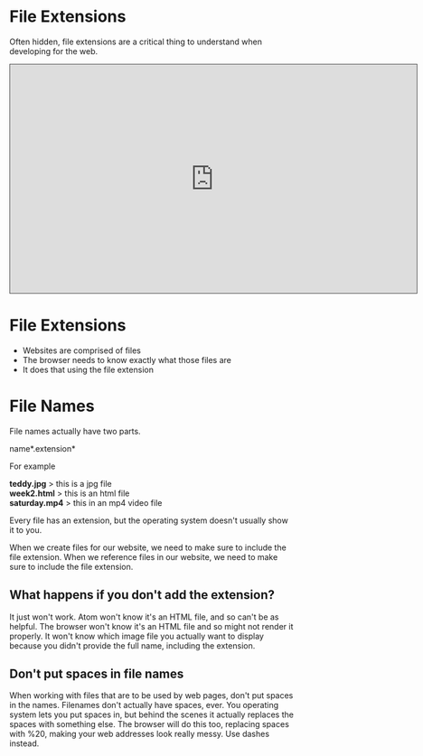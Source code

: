 # File Extensions

Often hidden, file extensions are a critical thing to understand when developing for the web.

<iframe src="https://dmureplay.cloud.panopto.eu/Panopto/Pages/Embed.aspx?id=07efbfdb-49ee-4dce-a6ef-ac4c01023589&autoplay=false&offerviewer=true&showtitle=true&showbrand=false&start=0&interactivity=all" height="405" width="720" style="border: 1px solid #464646;" allowfullscreen allow="autoplay"></iframe>

# File Extensions

- Websites are comprised of files
- The browser needs to know exactly what those files are
- It does that using the file extension

# File Names

File names actually have two parts.

name*.extension*

For example

**teddy.jpg** > this is a jpg file  
**week2.html** > this is an html file  
**saturday.mp4** > this in an mp4 video file

Every file has an extension, but the operating system doesn't usually show it to you.

When we create files for our website, we need to make sure to include the file extension. When we reference files in our website, we need to make sure to include the file extension.

## What happens if you don't add the extension?

It just won't work. Atom won't know it's an HTML file, and so can't be as helpful. The browser won't know it's an HTML file and so might not render it properly. It won't know which image file you actually want to display because you didn't provide the full name, including the extension.

## Don't put spaces in file names

When working with files that are to be used by web pages, don't put spaces in the names. Filenames don't actually have spaces, ever. You operating system lets you put spaces in, but behind the scenes it actually replaces the spaces with something else. The browser will do this too, replacing spaces with %20, making your web addresses look really messy. Use dashes instead.
